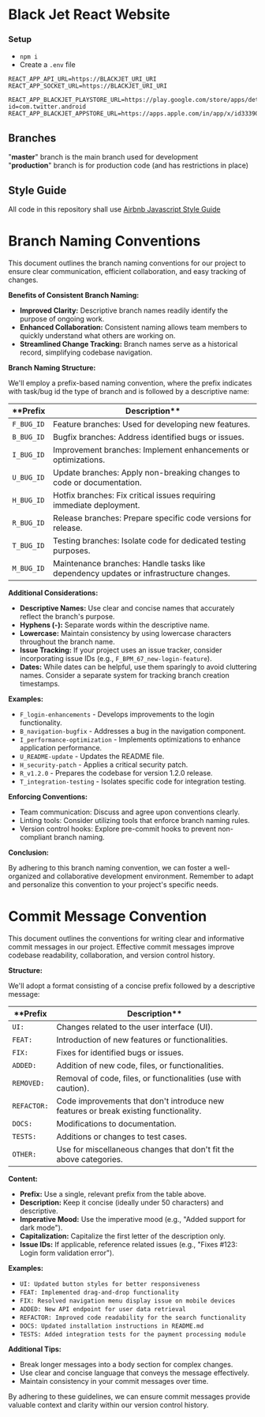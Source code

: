 # Black Jet React Website

### Setup 
- `npm i`
- Create a `.env` file
```JS
REACT_APP_API_URL=https://BLACKJET_URI_URI
REACT_APP_SOCKET_URL=https://BLACKJET_URI_URI

REACT_APP_BLACKJET_PLAYSTORE_URL=https://play.google.com/store/apps/details?id=com.twitter.android
REACT_APP_BLACKJET_APPSTORE_URL=https://apps.apple.com/in/app/x/id333903271
```

## Branches

"__master__" branch is the main branch used for development  
"__production__" branch is for production code (and has restrictions in place)

## Style Guide

All code in this repository shall use [Airbnb Javascript Style Guide](https://github.com/airbnb/javascript) 


# Branch Naming Conventions

This document outlines the branch naming conventions for our project to ensure clear communication, efficient collaboration, and easy tracking of changes.

**Benefits of Consistent Branch Naming:**

* **Improved Clarity:** Descriptive branch names readily identify the purpose of ongoing work.
* **Enhanced Collaboration:** Consistent naming allows team members to quickly understand what others are working on.
* **Streamlined Change Tracking:** Branch names serve as a historical record, simplifying codebase navigation.

**Branch Naming Structure:**

We'll employ a prefix-based naming convention, where the prefix indicates with task/bug id the type of branch and is followed by a descriptive name:

**Prefix | Description**
---|---|
`F_BUG_ID` | Feature branches: Used for developing new features.
`B_BUG_ID` | Bugfix branches: Address identified bugs or issues.
`I_BUG_ID` | Improvement branches: Implement enhancements or optimizations.
`U_BUG_ID` | Update branches: Apply non-breaking changes to code or documentation.
`H_BUG_ID` | Hotfix branches: Fix critical issues requiring immediate deployment.
`R_BUG_ID` | Release branches: Prepare specific code versions for release.
`T_BUG_ID` | Testing branches: Isolate code for dedicated testing purposes.
`M_BUG_ID` | Maintenance branches: Handle tasks like dependency updates or infrastructure changes.

**Additional Considerations:**

* **Descriptive Names:** Use clear and concise names that accurately reflect the branch's purpose.
* **Hyphens (-):** Separate words within the descriptive name.
* **Lowercase:** Maintain consistency by using lowercase characters throughout the branch name.
* **Issue Tracking:** If your project uses an issue tracker, consider incorporating issue IDs (e.g., `F_BPM_67_new-login-feature`).
* **Dates:** While dates can be helpful, use them sparingly to avoid cluttering names. Consider a separate system for tracking branch creation timestamps.

**Examples:**

* `F_login-enhancements` - Develops improvements to the login functionality.
* `B_navigation-bugfix` - Addresses a bug in the navigation component.
* `I_performance-optimization` - Implements optimizations to enhance application performance.
* `U_README-update` - Updates the README file.
* `H_security-patch` - Applies a critical security patch.
* `R_v1.2.0` - Prepares the codebase for version 1.2.0 release.
* `T_integration-testing` - Isolates specific code for integration testing.


**Enforcing Conventions:**

* Team communication: Discuss and agree upon conventions clearly.
* Linting tools: Consider utilizing tools that enforce branch naming rules.
* Version control hooks: Explore pre-commit hooks to prevent non-compliant branch naming.

**Conclusion:**

By adhering to this branch naming convention, we can foster a well-organized and collaborative development environment. Remember to adapt and personalize this convention to your project's specific needs.

##
# Commit Message Convention
This document outlines the conventions for writing clear and informative commit messages in our project. Effective commit messages improve codebase readability, collaboration, and version control history.

**Structure:**

We'll adopt a format consisting of a concise prefix followed by a descriptive message:

**Prefix | Description**
---|---|
`UI:` | Changes related to the user interface (UI).
`FEAT:` | Introduction of new features or functionalities.
`FIX:` | Fixes for identified bugs or issues.
`ADDED:` | Addition of new code, files, or functionalities.
`REMOVED:` | Removal of code, files, or functionalities (use with caution).
`REFACTOR:` | Code improvements that don't introduce new features or break existing functionality.
`DOCS:` | Modifications to documentation.
`TESTS:` | Additions or changes to test cases.
`OTHER:` | Use for miscellaneous changes that don't fit the above categories.

**Content:**

* **Prefix:** Use a single, relevant prefix from the table above.
* **Description:** Keep it concise (ideally under 50 characters) and descriptive.
* **Imperative Mood:** Use the imperative mood (e.g., "Added support for dark mode").
* **Capitalization:** Capitalize the first letter of the description only.
* **Issue IDs:** If applicable, reference related issues (e.g., "Fixes #123: Login form validation error").

**Examples:**

* `UI: Updated button styles for better responsiveness`
* `FEAT: Implemented drag-and-drop functionality`
* `FIX: Resolved navigation menu display issue on mobile devices`
* `ADDED: New API endpoint for user data retrieval`
* `REFACTOR: Improved code readability for the search functionality`
* `DOCS: Updated installation instructions in README.md`
* `TESTS: Added integration tests for the payment processing module`

**Additional Tips:**

* Break longer messages into a body section for complex changes.
* Use clear and concise language that conveys the message effectively.
* Maintain consistency in your commit messages over time.


By adhering to these guidelines, we can ensure commit messages provide valuable context and clarity within our version control history.
